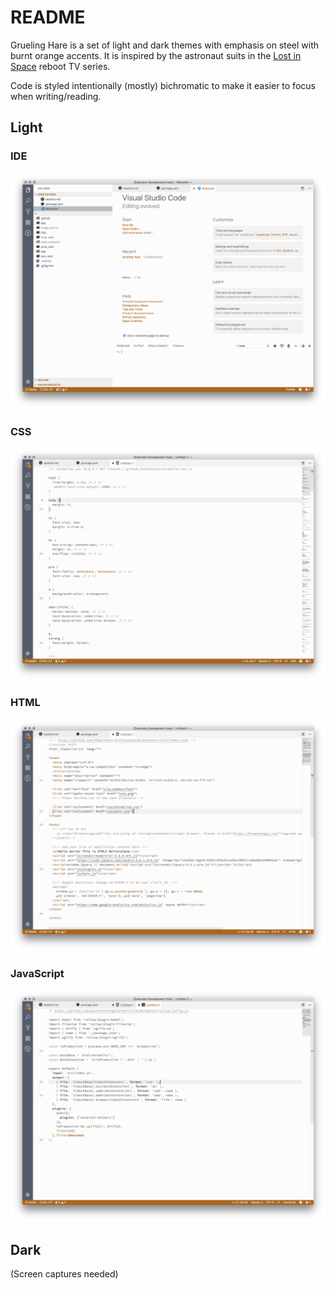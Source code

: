 # README

Grueling Hare is a set of light and dark themes with emphasis on steel with burnt orange accents.  It is inspired by the astronaut suits in the [Lost in Space](https://www.imdb.com/title/tt5232792/) reboot TV series.

Code is styled intentionally (mostly) bichromatic to make it easier to focus when writing/reading.

## Light

### IDE
![IDE](examples/grueling-hare-welcome.png "IDE")

### CSS
![CSS](examples/grueling-hare-css.png "CSS")

### HTML
![HTML](examples/grueling-hare-html.png "HTML")

### JavaScript
![JavaScript](examples/grueling-hare-js.png "JavaScript")

## Dark

(Screen captures needed)